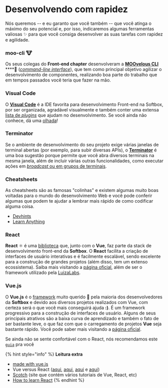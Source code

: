 # Desenvolvendo com rapidez

Nós queremos -- e eu garanto que você também -- que você atinga o máximo do seu potencial e, por isso, indicaremos algumas ferramentas valiosas ✨ para que você consiga desenvolver as suas tarefas com rapidez e agilidade.

### moo-cli 🐮

Os seus colegas do **Front-end chapter** desenvolveram a [**MOOvelous CLI**](https://github.com/SoftboxLab/moo-cli) ****🤠 \([_command-line interface_](https://pt.stackoverflow.com/questions/242032/o-que-%C3%A9-exatamente-uma-cli)\), que tem como principal objetivo agilizar o desenvolvimento de componentes, realizando boa parte do trabalho que em tempos passados você teria que fazer na mão. 

### Visual Code

O [**Visual Code**](https://code.visualstudio.com/) é a IDE favorita para desenvolvimento Front-end na Softbox, por ser organizada, agradável visualmente e também conter uma extensa [lista de _plugins_](https://gist.github.com/thaisribeiro/0a280453ee716ceddc9f0470816f7a57) que ajudam no desenvolvimento. Se você ainda não conhece, dá uma [olhada](https://code.visualstudio.com/)!

### Terminator

Se o ambiente de desenvolvimento do seu projeto exige várias janelas de terminal abertas \(por exemplo, para subir diversas APIs\), o [**Terminator**](https://launchpad.net/terminator/+download) é uma boa sugestão porque permite que você abra diversos terminais na mesma janela, além de incluir várias outras funcionalidades, como executar ações em [_broadcast_ ou em grupos de terminais](http://terminator-gtk2.readthedocs.io/en/latest/grouping.html).

### Cheatsheets

As cheatsheets são as famosas "colinhas" e existem algumas muito boas voltadas para o mundo do desenvolvimento Web e você pode conferir algumas que podem te ajudar a lembrar mais rápido de como codificar alguma coisa.

* [Devhints](https://devhints.io/)
* [Learn Anything](https://learn-anything.xyz/)

### React

**React** ⚛️ é uma [biblioteca](https://becode.com.br/framework-biblioteca-api-entenda-as-diferencas/) que, junto com o **Vue**, faz parte da stack de desenvolvimento front-end da **Softbox**. O **React** facilita a criação de interfaces de usuário interativas e é facilmente escalável, sendo excelente para a construção de grandes projetos \(além disso, tem um extenso ecossistema\). Saiba mais visitando a [página oficial](https://reactjs.org/), além de ser o framework utilizado pela [LuizaLabs](https://medium.com/luizalabs).

### Vue.js

O **Vue.js** é o [framework](https://becode.com.br/framework-biblioteca-api-entenda-as-diferencas/) muito querido 💚 pela maioria dos desenvolvedores da **Softbox** e devido aos diversos projetos realizados com Vue, com certeza será o que você mais conseguirá ajuda **:\)**.  É um framework progressivo para a construção de interfaces de usuário. Alguns de seus principais atrativos são a baixa curva de aprendizado e também o fato de ser bastante leve, o que faz com que o carregamento de projetos **Vue** seja bastante rápido. Você pode saber mais visitando a [página oficial](https://br.vuejs.org/v2/guide/index.html).

Se ainda não se sente confortável com o React, nós recomendamos este [`guia`](https://reactjs.org/docs/hello-world.html) pra você 

{% hint style="info" %}
**Leitura extra**

* [made with vue.js](https://madewithvuejs.com/)
* Vue versus React \([aqui](https://expertise.jetruby.com/react-vs-vue-js-which-front-end-framework-to-choose-in-2018-2a62a1fe76f9), [aqui](https://medium.com/unicorn-supplies/angular-vs-react-vs-vue-a-2017-comparison-c5c52d620176), [aqui](https://itnext.io/angular-5-vs-react-vs-vue-6b976a3f9172) e [aqui](https://medium.com/@TechMagic/reactjs-vs-angular5-vs-vue-js-what-to-choose-in-2018-b91e028fa91d)\)
* [Scotch](https://scotch.io/tutorials?hFR%5Bcategory%5D%5B0%5D=Tutorials) \(site que contém vários tutoriais de Vue, React, etc\)
* [How to learn React](https://medium.freecodecamp.org/learning-react-roadmap-from-scratch-to-advanced-bff7735531b6)
{% endhint %}

